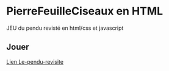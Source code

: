 # PierreFeuilleCiseaux en HTML
 
 JEU du pendu revisté en html/css et javascript

## Jouer

 [Lien Le-pendu-revisite](https://saphirrubis.github.io/Le-pendu-revisite/)


